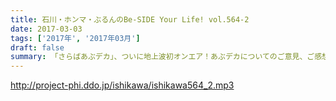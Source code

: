 ```yaml
---
title: 石川・ホンマ・ぶるんのBe-SIDE Your Life! vol.564-2
date: 2017-03-03
tags: ['2017年', '2017年03月']
draft: false
summary: 「さらばあぶデカ」、ついに地上波初オンエア！あぶデカについてのご意見、ご感想は引き続きお待ちしております。SAITO
---
```


http://project-phi.ddo.jp/ishikawa/ishikawa564_2.mp3
